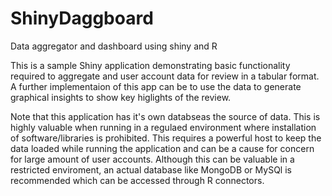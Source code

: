 # ShinyDaggboard
Data aggregator and dashboard using shiny and R

This is a sample Shiny application demonstrating basic functionality required to aggregate and user account data for review in a tabular format.
A further implementaion of this app can be to use the data to generate graphical insights to show key higlights of the review.

Note that this application has it's own databseas the source of data. This is highly valuable when running in a regulaed environment where installation of software/libraries is prohibited. 
This requires a powerful host to keep the data loaded while running the application and can be a cause for concern for large amount of user accounts.
Although this can be valuable in a restricted enviroment, an actual database like MongoDB or MySQl is recommended which can be accessed through R connectors.

